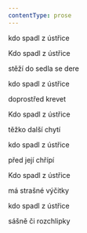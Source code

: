 ```yaml
---
contentType: prose
---
```


<section>

kdo spadl z ústřice

Kdo spadl z ústřice

stěží do sedla se dere

kdo spadl z ústřice

doprostřed krevet

Kdo spadl z ústřice

těžko další chytí

kdo spadl z ústřice

před její chřípí

Kdo spadl z ústřice

má strašné výčitky

kdo spadl z ústřice

sášně či rozchlipky

</section>
